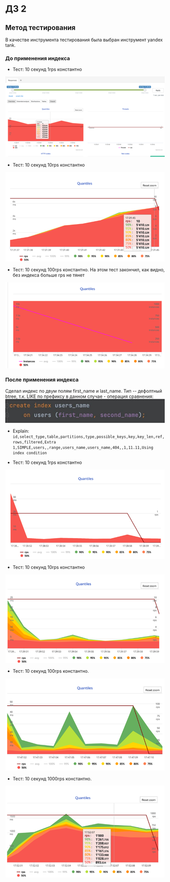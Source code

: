 # ДЗ 2
## Метод тестирования
В качестве инструмента тестирования была выбран инструмент yandex tank.

### До применения индекса

* Тест: 10 секунд 1rps константно

![img_1.png](img_1.png)

* Тест: 10 секунд 10rps константно

![img_3.png](img_3.png)

* Тест: 10 секунд 100rps константно. На этом тест закончил, как видно, без индекса больше rps не тянет

![img_2.png](img_2.png)

### После применения индекса

Сделал индекс по двум полям first_name и last_name. Тип -- дефолтный btree, т.к. LIKE по префиксу в данном случае - операция сравнения:
![img_8.png](img_8.png)

* Explain: 
  `id,select_type,table,partitions,type,possible_keys,key,key_len,ref,rows,filtered,Extra
  1,SIMPLE,users,,range,users_name,users_name,404,,1,11.11,Using index condition`


* Тест: 10 секунд 1rps константно

![img_4.png](img_4.png)

* Тест: 10 секунд 10rps константно

![img_5.png](img_5.png)

* Тест: 10 секунд 100rps константно.

![img_6.png](img_6.png)

* Тест: 10 секунд 1000rps константно.

![img_7.png](img_7.png)